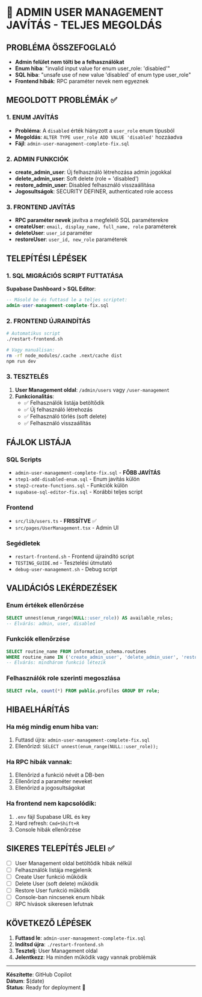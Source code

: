 # 🔧 ADMIN USER MANAGEMENT JAVÍTÁS - TELJES MEGOLDÁS

## PROBLÉMA ÖSSZEFOGLALÓ
- **Admin felület nem tölti be a felhasználókat**
- **Enum hiba**: "invalid input value for enum user_role: 'disabled'"
- **SQL hiba**: "unsafe use of new value 'disabled' of enum type user_role"
- **Frontend hibák**: RPC paraméter nevek nem egyeznek

## MEGOLDOTT PROBLÉMÁK ✅

### 1. ENUM JAVÍTÁS
- **Probléma**: A `disabled` érték hiányzott a `user_role` enum típusból
- **Megoldás**: `ALTER TYPE user_role ADD VALUE 'disabled'` hozzáadva
- **Fájl**: `admin-user-management-complete-fix.sql`

### 2. ADMIN FUNKCIÓK
- **create_admin_user**: Új felhasználó létrehozása admin jogokkal
- **delete_admin_user**: Soft delete (role = 'disabled')
- **restore_admin_user**: Disabled felhasználó visszaállítása
- **Jogosultságok**: SECURITY DEFINER, authenticated role access

### 3. FRONTEND JAVÍTÁS
- **RPC paraméter nevek** javítva a megfelelő SQL paraméterekre
- **createUser**: `email, display_name, full_name, role` paraméterek
- **deleteUser**: `user_id` paraméter
- **restoreUser**: `user_id, new_role` paraméterek

## TELEPÍTÉSI LÉPÉSEK

### 1. SQL MIGRÁCIÓS SCRIPT FUTTATÁSA

**Supabase Dashboard > SQL Editor**:
```sql
-- Másold be és futtasd le a teljes scriptet:
admin-user-management-complete-fix.sql
```

### 2. FRONTEND ÚJRAINDÍTÁS

```bash
# Automatikus script
./restart-frontend.sh

# Vagy manuálisan:
rm -rf node_modules/.cache .next/cache dist
npm run dev
```

### 3. TESZTELÉS

1. **User Management oldal**: `/admin/users` vagy `/user-management`
2. **Funkcionalitás**:
   - ✅ Felhasználók listája betöltődik
   - ✅ Új felhasználó létrehozás
   - ✅ Felhasználó törlés (soft delete)
   - ✅ Felhasználó visszaállítás

## FÁJLOK LISTÁJA

### SQL Scripts
- `admin-user-management-complete-fix.sql` - **FŐBB JAVÍTÁS**
- `step1-add-disabled-enum.sql` - Enum javítás külön
- `step2-create-functions.sql` - Funkciók külön
- `supabase-sql-editor-fix.sql` - Korábbi teljes script

### Frontend
- `src/lib/users.ts` - **FRISSÍTVE** ✅
- `src/pages/UserManagement.tsx` - Admin UI

### Segédletek
- `restart-frontend.sh` - Frontend újraindító script
- `TESTING_GUIDE.md` - Tesztelési útmutató
- `debug-user-management.sh` - Debug script

## VALIDÁCIÓS LEKÉRDEZÉSEK

### Enum értékek ellenőrzése
```sql
SELECT unnest(enum_range(NULL::user_role)) AS available_roles;
-- Elvárás: admin, user, disabled
```

### Funkciók ellenőrzése
```sql
SELECT routine_name FROM information_schema.routines 
WHERE routine_name IN ('create_admin_user', 'delete_admin_user', 'restore_admin_user');
-- Elvárás: mindhárom funkció létezik
```

### Felhasználók role szerinti megoszlása
```sql
SELECT role, count(*) FROM public.profiles GROUP BY role;
```

## HIBAELHÁRÍTÁS

### Ha még mindig enum hiba van:
1. Futtasd újra: `admin-user-management-complete-fix.sql`
2. Ellenőrizd: `SELECT unnest(enum_range(NULL::user_role));`

### Ha RPC hibák vannak:
1. Ellenőrizd a funkció névét a DB-ben
2. Ellenőrizd a paraméter neveket
3. Ellenőrizd a jogosultságokat

### Ha frontend nem kapcsolódik:
1. `.env` fájl Supabase URL és key
2. Hard refresh: `Cmd+Shift+R` 
3. Console hibák ellenőrzése

## SIKERES TELEPÍTÉS JELEI ✅

- [ ] User Management oldal betöltődik hibák nélkül
- [ ] Felhasználók listája megjelenik
- [ ] Create User funkció működik
- [ ] Delete User (soft delete) működik
- [ ] Restore User funkció működik
- [ ] Console-ban nincsenek enum hibák
- [ ] RPC hívások sikeresen lefutnak

## KÖVETKEZŐ LÉPÉSEK

1. **Futtasd le**: `admin-user-management-complete-fix.sql`
2. **Indítsd újra**: `./restart-frontend.sh`
3. **Tesztelj**: User Management oldal
4. **Jelentkezz**: Ha minden működik vagy vannak problémák

---

**Készítette**: GitHub Copilot  
**Dátum**: $(date)  
**Status**: Ready for deployment 🚀
